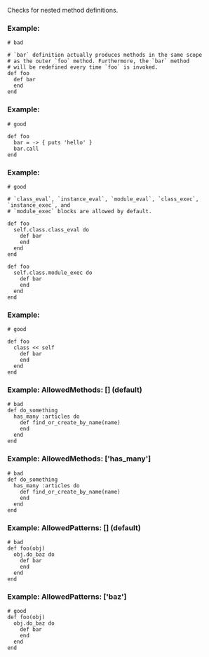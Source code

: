 Checks for nested method definitions.

### Example:

    # bad

    # `bar` definition actually produces methods in the same scope
    # as the outer `foo` method. Furthermore, the `bar` method
    # will be redefined every time `foo` is invoked.
    def foo
      def bar
      end
    end

### Example:

    # good

    def foo
      bar = -> { puts 'hello' }
      bar.call
    end

### Example:

    # good

    # `class_eval`, `instance_eval`, `module_eval`, `class_exec`, `instance_exec`, and
    # `module_exec` blocks are allowed by default.

    def foo
      self.class.class_eval do
        def bar
        end
      end
    end

    def foo
      self.class.module_exec do
        def bar
        end
      end
    end

### Example:

    # good

    def foo
      class << self
        def bar
        end
      end
    end

### Example: AllowedMethods: [] (default)
    # bad
    def do_something
      has_many :articles do
        def find_or_create_by_name(name)
        end
      end
    end

### Example: AllowedMethods: ['has_many']
    # bad
    def do_something
      has_many :articles do
        def find_or_create_by_name(name)
        end
      end
    end

### Example: AllowedPatterns: [] (default)
    # bad
    def foo(obj)
      obj.do_baz do
        def bar
        end
      end
    end

### Example: AllowedPatterns: ['baz']
    # good
    def foo(obj)
      obj.do_baz do
        def bar
        end
      end
    end
